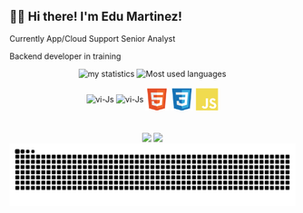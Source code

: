 ## 👋🏻 Hi there! I'm Edu Martinez!
Currently App/Cloud Support Senior Analyst

Backend developer in training

<div align="center">
  <img src="https://github-readme-stats.vercel.app/api?username=Eduardo-e-Martinez&show_icons=true&theme=algolia&hide=contribs,prs&show=reviews,discussions_started,prs_merged,prs_merged_percentage" alt="my statistics" height="150" />
  <img src="https://github-readme-stats.vercel.app/api/top-langs/?username=Eduardo-e-Martinez&layout=compact&theme=holi" alt="Most used languages" height="150" />  
</div>

<div style="display: inline_block" align="center"><br>
  <img align="center" alt="vi-Js" height="40" width="40"  src="https://cdn.jsdelivr.net/gh/devicons/devicon@latest/icons/python/python-original.svg"/>
  <img align="center" alt="vi-Js" height="40" width="40"  <img src="https://cdn.jsdelivr.net/gh/devicons/devicon@latest/icons/java/java-original.svg"/>
  <img align="center" alt="vi-HTML" height="40" width="40" src="https://raw.githubusercontent.com/devicons/devicon/master/icons/html5/html5-original.svg"/>
  <img align="center" alt="vi-CSS" height="40" width="40" src="https://raw.githubusercontent.com/devicons/devicon/master/icons/css3/css3-original.svg"/>
  <img align="center" alt="vi-Js" height="40" width="40" src="https://raw.githubusercontent.com/devicons/devicon/master/icons/javascript/javascript-plain.svg"/> 
 </div>

#
 
 <div align="center">
  <a href = "mailto:eduardo.ezequiel.martinez@hotmail.com"><img src="https://img.shields.io/badge/-hotmail-%23333?style=for-the-badge&logo=hotmail&logoColor=white" target="_blank"></a>
  <a href=https://www.linkedin.com/in/eduardo-ezequiel-martinez/ target="_blank"><img src="https://img.shields.io/badge/-LinkedIn-%230077B5?style=for-the-badge&logo=linkedin&logoColor=white" target="_blank"></a> 
 </div>

<picture align="center">
  <source media="(prefers-color-scheme: dark)" srcset="https://raw.githubusercontent.com/Eduardo-e-Martinez/Eduardo-e-Martinez/output/github-contribution-grid-snake-dark.svg">
  <source media="(prefers-color-scheme: light)" srcset="https://raw.githubusercontent.com/Eduardo-e-Martinez/Eduardo-e-Martinezoutput/github-contribution-grid-snake-dark.svg">
  <img align="center" alt="github contribution grid snake animation" src="https://raw.githubusercontent.com/Eduardo-e-Martinez/Eduardo-e-Martinez/output/github-contribution-grid-snake.svg">
</picture>
